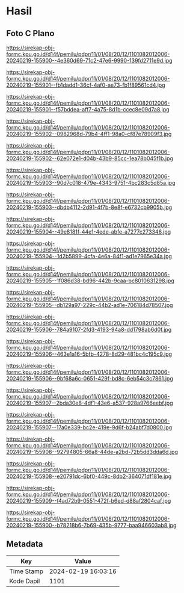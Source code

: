 # Hasil

## Foto C Plano

https://sirekap-obj-formc.kpu.go.id/d14f/pemilu/pdpr/11/01/08/20/12/1101082012006-20240219-155900--4e360d69-71c2-47e6-9990-139fd2711e9d.jpg

https://sirekap-obj-formc.kpu.go.id/d14f/pemilu/pdpr/11/01/08/20/12/1101082012006-20240219-155901--fb1dadd1-36cf-4af0-ae73-fb1f89561cd4.jpg

https://sirekap-obj-formc.kpu.go.id/d14f/pemilu/pdpr/11/01/08/20/12/1101082012006-20240219-155901--f57bddea-aff7-4a75-8d1b-ccec8e09d7a8.jpg

https://sirekap-obj-formc.kpu.go.id/d14f/pemilu/pdpr/11/01/08/20/12/1101082012006-20240219-155902--0982968d-79b4-4ff1-98a0-cf87e78909f3.jpg

https://sirekap-obj-formc.kpu.go.id/d14f/pemilu/pdpr/11/01/08/20/12/1101082012006-20240219-155902--62e072e1-d04b-43b9-85cc-1ea78b045f1b.jpg

https://sirekap-obj-formc.kpu.go.id/d14f/pemilu/pdpr/11/01/08/20/12/1101082012006-20240219-155903--90d7c018-479e-4343-9751-4bc283c5d85a.jpg

https://sirekap-obj-formc.kpu.go.id/d14f/pemilu/pdpr/11/01/08/20/12/1101082012006-20240219-155903--dbdb4112-2d91-4f7b-8e8f-e6732cb9905b.jpg

https://sirekap-obj-formc.kpu.go.id/d14f/pemilu/pdpr/11/01/08/20/12/1101082012006-20240219-155904--49e8181f-44e1-4ede-abfe-a7277c273346.jpg

https://sirekap-obj-formc.kpu.go.id/d14f/pemilu/pdpr/11/01/08/20/12/1101082012006-20240219-155904--1d2b5899-4cfa-4e6a-84f1-ad1e7965e34a.jpg

https://sirekap-obj-formc.kpu.go.id/d14f/pemilu/pdpr/11/01/08/20/12/1101082012006-20240219-155905--1f086d38-bd96-442b-9caa-bc8010631298.jpg

https://sirekap-obj-formc.kpu.go.id/d14f/pemilu/pdpr/11/01/08/20/12/1101082012006-20240219-155905--db129a97-229c-44b2-ad1e-706184d78507.jpg

https://sirekap-obj-formc.kpu.go.id/d14f/pemilu/pdpr/11/01/08/20/12/1101082012006-20240219-155906--784a9107-2fd3-4193-94a8-dd1798ab6d0f.jpg

https://sirekap-obj-formc.kpu.go.id/d14f/pemilu/pdpr/11/01/08/20/12/1101082012006-20240219-155906--463e1a16-5bfb-4278-8d29-481bc4c195c9.jpg

https://sirekap-obj-formc.kpu.go.id/d14f/pemilu/pdpr/11/01/08/20/12/1101082012006-20240219-155906--9bf68a6c-0651-429f-bd8c-6eb54c3c7861.jpg

https://sirekap-obj-formc.kpu.go.id/d14f/pemilu/pdpr/11/01/08/20/12/1101082012006-20240219-155907--2bda30e8-4df1-43e6-a537-928a9766eebf.jpg

https://sirekap-obj-formc.kpu.go.id/d14f/pemilu/pdpr/11/01/08/20/12/1101082012006-20240219-155907--17a0e339-bc2e-419e-9d6f-b24abf7d0800.jpg

https://sirekap-obj-formc.kpu.go.id/d14f/pemilu/pdpr/11/01/08/20/12/1101082012006-20240219-155908--92794805-66a8-44de-a2bd-72b5dd3dda6d.jpg

https://sirekap-obj-formc.kpu.go.id/d14f/pemilu/pdpr/11/01/08/20/12/1101082012006-20240219-155908--e20791dc-6bf0-449c-8db2-364071df181e.jpg

https://sirekap-obj-formc.kpu.go.id/d14f/pemilu/pdpr/11/01/08/20/12/1101082012006-20240219-155909--f4ad72b9-0551-472f-b6ed-d88af2804caf.jpg

https://sirekap-obj-formc.kpu.go.id/d14f/pemilu/pdpr/11/01/08/20/12/1101082012006-20240219-155900--b78218b6-7b69-435b-9777-baa946603ab8.jpg


## Metadata

| Key        | Value               |
| ---------- | ------------------- |
| Time Stamp | 2024-02-19 16:03:16 |
| Kode Dapil | 1101                |



